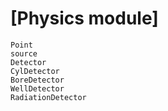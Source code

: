# [Physics module]

```@docs
Point
source
Detector
CylDetector
BoreDetector
WellDetector
RadiationDetector

```